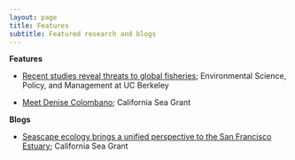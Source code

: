 ```yaml
---
layout: page
title: Features
subtitle: Featured research and blogs
---
```

**Features**
- [Recent studies reveal threats to global fisheries](https://ourenvironment.berkeley.edu/news/2021/02/two-recent-studies-reveal-threats-global-fisheries); Environmental Science, Policy, and Management at UC Berkeley

- [Meet Denise Colombano](https://caseagrant.ucsd.edu/blogs/meet-denise-colombano-delta-science-fellow); California Sea Grant

**Blogs**
- [Seascape ecology brings a unified perspective to the San Francisco Estuary](https://caseagrant.ucsd.edu/blogs/seascape-ecology-brings-a-unified-perspective-to-the-san-francisco-estuary); California Sea Grant

